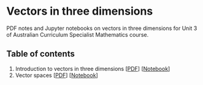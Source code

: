 # Vectors in three dimensions

PDF notes and Jupyter notebooks on vectors in three dimensions for Unit 3 of Australian Curriculum Specialist Mathematics course.

## Table of contents
1. Introduction to vectors in three dimensions [[PDF](tex/01-introduction-3d-vectors/01-introduction-3d-vectors.pdf)] [[Notebook](notebooks/01-introduction-3d-vectors.ipynb)]
2. Vector spaces [[PDF](tex/02-vector-spaces/02-vector-spaces.pdf)] [[Notebook](notebooks/02-vector-spaces.ipynb)]